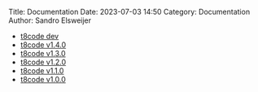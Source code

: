 Title: Documentation
Date: 2023-07-03 14:50
Category: Documentation
Author: Sandro Elsweijer

 - [t8code dev](../doc/dev/index.html)
 - [t8code v1.4.0](../doc/v1.4.0/index.html)
 - [t8code v1.3.0](../doc/v1.3.0/index.html)
 - [t8code v1.2.0](../doc/v1.2.0/index.html)
 - [t8code v1.1.0](../doc/v1.1.0/index.html)
 - [t8code v1.0.0](../doc/v1.0.0/index.html)
